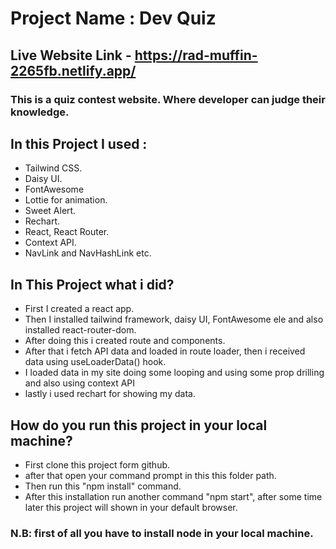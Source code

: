# Project Name : Dev Quiz

## Live Website Link - https://rad-muffin-2265fb.netlify.app/

### This is a quiz contest website. Where developer can judge their knowledge.

## In this Project  I used :
- Tailwind CSS.
- Daisy UI.
- FontAwesome
- Lottie for animation.
- Sweet Alert.
- Rechart.
- React, React Router.
- Context API.
- NavLink and NavHashLink etc.
## In This Project what i did?
- First I created a react app.
- Then I installed tailwind framework, daisy UI, FontAwesome ele and also installed react-router-dom.
- After doing this i created route and components.
- After that i fetch API data and loaded in route loader, then i received data using useLoaderData() hook.
- I loaded data in my site doing some looping and using some prop drilling and also using context API
- lastly i used rechart for showing my data.

## How do you run this project in your local machine?
- First clone this project form github.
- after that open your command  prompt in this this folder path.
- Then run this "npm install" command.
- After this installation run another command "npm start", after some time later this project will shown in your default browser.
### N.B: first of all you have to install node in your local machine.